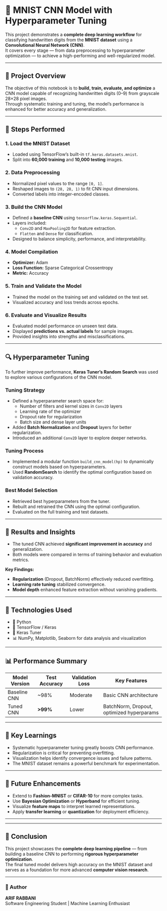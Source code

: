 # 🧠 MNIST CNN Model with Hyperparameter Tuning

This project demonstrates a **complete deep learning workflow** for classifying handwritten digits from the **MNIST dataset** using a **Convolutional Neural Network (CNN)**.  
It covers every stage — from data preprocessing to hyperparameter optimization — to achieve a high-performing and well-regularized model.

---

## 🚀 Project Overview

The objective of this notebook is to **build, train, evaluate, and optimize** a CNN model capable of recognizing handwritten digits (0–9) from grayscale 28×28 pixel images.  
Through systematic training and tuning, the model’s performance is enhanced for better accuracy and generalization.

---

## 🧩 Steps Performed

### **1. Load the MNIST Dataset**
- Loaded using TensorFlow’s built-in `tf.keras.datasets.mnist`.
- Split into **60,000 training** and **10,000 testing** images.

### **2. Data Preprocessing**
- Normalized pixel values to the range `[0, 1]`.
- Reshaped images to `(28, 28, 1)` to fit CNN input dimensions.
- Converted labels into integer-encoded classes.

### **3. Build the CNN Model**
- Defined a **baseline CNN** using `tensorflow.keras.Sequential`.
- Layers included:
  - `Conv2D` and `MaxPooling2D` for feature extraction.
  - `Flatten` and `Dense` for classification.
- Designed to balance simplicity, performance, and interpretability.

### **4. Model Compilation**
- **Optimizer:** Adam  
- **Loss Function:** Sparse Categorical Crossentropy  
- **Metric:** Accuracy  

### **5. Train and Validate the Model**
- Trained the model on the training set and validated on the test set.
- Visualized accuracy and loss trends across epochs.

### **6. Evaluate and Visualize Results**
- Evaluated model performance on unseen test data.
- Displayed **predictions vs. actual labels** for sample images.
- Provided insights into strengths and misclassifications.

---

## 🔍 Hyperparameter Tuning

To further improve performance, **Keras Tuner’s Random Search** was used to explore various configurations of the CNN model.

### **Tuning Strategy**
- Defined a hyperparameter search space for:
  - Number of filters and kernel sizes in `Conv2D` layers
  - Learning rate of the optimizer
  - Dropout rate for regularization
  - Batch size and dense layer units
- Added **Batch Normalization** and **Dropout** layers for better regularization.
- Introduced an additional `Conv2D` layer to explore deeper networks.

### **Tuning Process**
- Implemented a modular function `build_cnn_model(hp)` to dynamically construct models based on hyperparameters.
- Used **RandomSearch** to identify the optimal configuration based on validation accuracy.

### **Best Model Selection**
- Retrieved best hyperparameters from the tuner.
- Rebuilt and retrained the CNN using the optimal configuration.
- Evaluated on the full training and test datasets.

---

## 🧾 Results and Insights

- The tuned CNN achieved **significant improvement in accuracy** and generalization.
- Both models were compared in terms of training behavior and evaluation metrics.

**Key Findings:**
- **Regularization** (Dropout, BatchNorm) effectively reduced overfitting.  
- **Learning rate tuning** stabilized convergence.  
- **Model depth** enhanced feature extraction without vanishing gradients.

---

## 🧮 Technologies Used
- 🐍 Python  
- 🧠 TensorFlow / Keras  
- 🎯 Keras Tuner  
- 📊 NumPy, Matplotlib, Seaborn for data analysis and visualization  

---

## 📊 Performance Summary

| Model Version | Test Accuracy | Validation Loss | Key Features |
|----------------|---------------|------------------|---------------|
| Baseline CNN | ~98% | Moderate | Basic CNN architecture |
| Tuned CNN | **>99%** | Lower | BatchNorm, Dropout, optimized hyperparams |

---

## 🧠 Key Learnings
- Systematic hyperparameter tuning greatly boosts CNN performance.  
- Regularization is critical for preventing overfitting.  
- Visualization helps identify convergence issues and failure patterns.  
- The MNIST dataset remains a powerful benchmark for experimentation.

---

## 📌 Future Enhancements
- Extend to **Fashion-MNIST** or **CIFAR-10** for more complex tasks.  
- Use **Bayesian Optimization** or **Hyperband** for efficient tuning.  
- Visualize **feature maps** to interpret learned representations.  
- Apply **transfer learning** or **quantization** for deployment efficiency.

---

---

## 🏁 Conclusion

This project showcases the **complete deep learning pipeline** — from building a baseline CNN to performing **rigorous hyperparameter optimization**.  
The final tuned model delivers high accuracy on the MNIST dataset and serves as a foundation for more advanced **computer vision research**.

---

### 📜 Author
**ARIF RABBANI**  
Software Engineering Student | Machine Learning Enthusiast  





